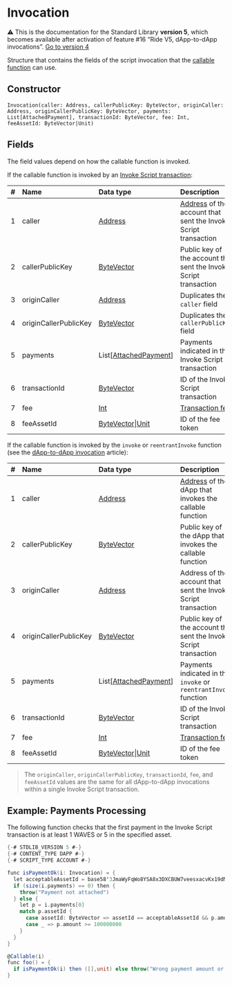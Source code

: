 # Invocation

:warning: This is the documentation for the Standard Library **version 5**, which becomes available after activation of feature #16 “Ride V5, dApp-to-dApp invocations”. [Go to version 4](/en/ride/structures/common-structures/invocation)

Structure that contains the fields of the script invocation that the [callable function](/en/ride/functions/callable-function) can use.

## Constructor

```ride
Invocation(caller: Address, callerPublicKey: ByteVector, originCaller: Address, originCallerPublicKey: ByteVector, payments: List[AttachedPayment], transactionId: ByteVector, fee: Int, feeAssetId: ByteVector|Unit)
```

## Fields

The field  values depend on how the callable function is invoked.

If the callable function is invoked by an [Invoke Script transaction](/en/blockchain/transaction-type/invoke-script-transaction):

|   #   | Name | Data type | Description |
| :--- | :--- | :--- | :--- |
| 1 | caller | [Address](/en/ride/structures/common-structures/address) | [Address](/en/blockchain/account/) of the account that sent the Invoke Script transaction |
| 2 | callerPublicKey | [ByteVector](/en/ride/data-types/byte-vector) | Public key of the account that sent the Invoke Script transaction |
| 3 | originCaller | [Address](/en/ride/structures/common-structures/address) | Duplicates the `caller` field |
| 4 | originCallerPublicKey | [ByteVector](/en/ride/data-types/byte-vector) | Duplicates the `callerPublicKey` field |
| 5 | payments | List[[AttachedPayment](/en/ride/structures/common-structures/attached-payment)] | Payments indicated in the Invoke Script transaction |
| 6 | transactionId | [ByteVector](/en/ride/data-types/byte-vector) | ID of the Invoke Script transaction |
| 7 | fee | [Int](/en/ride/data-types/int) | [Transaction fee](/en/blockchain/transaction/transaction-fee) |
| 8 | feeAssetId | [ByteVector](/en/ride/data-types/byte-vector)&#124;[Unit](/en/ride/data-types/unit) | ID of the fee token |

If the callable function is invoked by the `invoke` or `reentrantInvoke` function (see the [dApp-to-dApp invocation](/en/ride/advanced/dapp-to-dapp) article):

|   #   | Name | Data type | Description |
| :--- | :--- | :--- | :--- |
| 1 | caller | [Address](/en/ride/structures/common-structures/address) | [Address](/en/blockchain/account/) of the dApp that invokes the callable function |
| 2 | callerPublicKey | [ByteVector](/en/ride/data-types/byte-vector) | Public key of the dApp that invokes the callable function |
| 3 | originCaller | [Address](/en/ride/structures/common-structures/address) | Address of the account that sent the Invoke Script transaction |
| 4 | originCallerPublicKey | [ByteVector](/en/ride/data-types/byte-vector) | Public key of the account that sent the Invoke Script transaction |
| 5 | payments | List[[AttachedPayment](/en/ride/structures/common-structures/attached-payment)] | Payments indicated in the `invoke` or `reentrantInvoke` function |
| 6 | transactionId | [ByteVector](/en/ride/data-types/byte-vector) | ID of the Invoke Script transaction |
| 7 | fee | [Int](/en/ride/data-types/int) | [Transaction fee](/en/blockchain/transaction/transaction-fee) |
| 8 | feeAssetId | [ByteVector](/en/ride/data-types/byte-vector)&#124;[Unit](/en/ride/data-types/unit) | ID of the fee token |

> The `originCaller`, `originCallerPublicKey`, `transactionId`, `fee`, and `feeAssetId` values are the same for all dApp-to-dApp invocations  within a single Invoke Script transaction.

## Example: Payments Processing

The following function checks that the first payment in the Invoke Script transaction is at least 1 WAVES or 5 in the specified asset.

```scala
{-# STDLIB_VERSION 5 #-}
{-# CONTENT_TYPE DAPP #-}
{-# SCRIPT_TYPE ACCOUNT #-}

func isPaymentOk(i: Invocation) = {
  let acceptableAssetId = base58'3JmaWyFqWo8YSA8x3DXCBUW7veesxacvKx19dMv7wTMg'
  if (size(i.payments) == 0) then {
    throw("Payment not attached")
  } else {
    let p = i.payments[0]
    match p.assetId {
      case assetId: ByteVector => assetId == acceptableAssetId && p.amount >= 500000000
      case _ => p.amount >= 100000000
    }
  }
}

@Callable(i)
func foo() = {
  if isPaymentOk(i) then ([],unit) else throw("Wrong payment amount or asset")
}
```